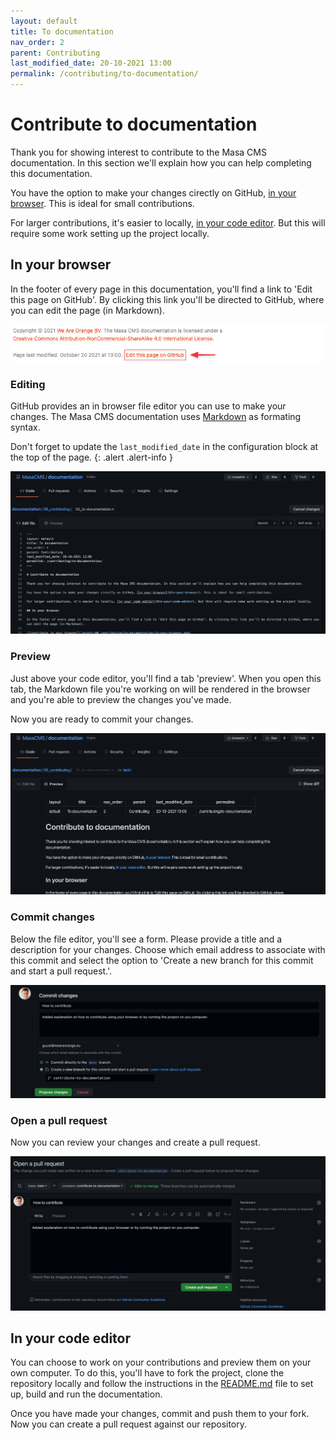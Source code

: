 ```yaml
---
layout: default
title: To documentation
nav_order: 2
parent: Contributing
last_modified_date: 20-10-2021 13:00
permalink: /contributing/to-documentation/
---
```


# Contribute to documentation

Thank you for showing interest to contribute to the Masa CMS documentation. In this section we'll explain how you can help completing this documentation.

You have the option to make your changes cirectly on GitHub, [in your browser](#in-your-browser). This is ideal for small contributions.

For larger contributions, it's easier to locally, [in your code editor](#in-your-code-editor). But this will require some work setting up the project locally.

## In your browser

In the footer of every page in this documentation, you'll find a link to 'Edit this page on GitHub'. By clicking this link you'll be directed to GitHub, where you can edit the page (in Markdown).

![contribute in your browser](/assets/06_contributing/to-documentation/in-your-browser.png)

### Editing

GitHub provides an in browser file editor you can use to make your changes. The Masa CMS documentation uses [Markdown](https://daringfireball.net/projects/markdown/) as formating syntax.

Don't forget to update the `last_modified_date` in the configuration block at the top of the page.
{: .alert .alert-info }

![editing](/assets/06_contributing/to-documentation/editing.png)

### Preview

Just above your code editor, you'll find a tab 'preview'. When you open this tab, the Markdown file you're working on will be rendered in the browser and you're able to preview the changes you've made.

Now you are ready to commit your changes.

![preview](/assets/06_contributing/to-documentation/preview.png)

### Commit changes

Below the file editor, you'll see a form. Please provide a title and a description for your changes. Choose which email address to associate with this commit and select the option to 'Create a new branch for this commit and start a pull request.'.

![commit changes](/assets/06_contributing/to-documentation/commit-changes.png)

### Open a pull request

Now you can review your changes and create a pull request.

![open a pull request](/assets/06_contributing/to-documentation/open-a-pull-request.png)


## In your code editor

You can choose to work on your contributions and preview them on your own computer. To do this, you'll have to fork the project, clone the repository locally and follow the instructions in the [README.md](https://github.com/MasaCMS/documentation/blob/main/README.md) file to set up, build and run the documentation.

Once you have made your changes, commit and push them to your fork. Now you can create a pull request against our repository.